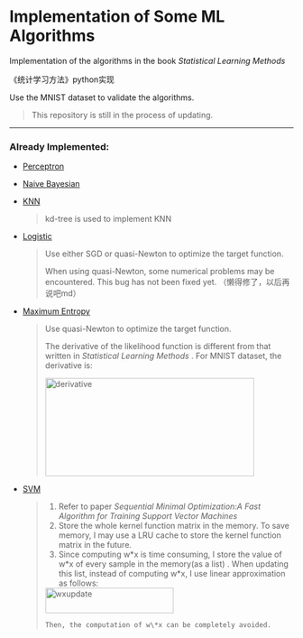 # Implementation of Some ML Algorithms 
Implementation of the algorithms in the book *Statistical Learning Methods*  

《统计学习方法》python实现

Use the MNIST dataset to validate the algorithms.

>  This repository is still in the process of updating.

----

### Already Implemented:

* [Perceptron](https://github.com/RockeyCoss/machineLearningImplementation/blob/main/models/Perceptron.py)

* [Naive Bayesian](https://github.com/RockeyCoss/machineLearningImplementation/blob/main/models/NaiveBayesian.py)

* [KNN](https://github.com/RockeyCoss/machineLearningImplementation/blob/main/models/KNN.py)

  > kd-tree is used to implement KNN

* [Logistic](https://github.com/RockeyCoss/machineLearningImplementation/blob/main/models/Logistic.py)

  > Use either SGD or quasi-Newton to optimize the target function.
  >
  > When using quasi-Newton, some numerical problems may be encountered. This bug has not been fixed yet. （懒得修了，以后再说吧md）

* [Maximum Entropy](https://github.com/RockeyCoss/machineLearningImplementation/blob/main/models/MaximumEntropy.py)

  > Use quasi-Newton to optimize the target function.
  >
  > The derivative of the likelihood function is different from that written in *Statistical Learning Methods* . For MNIST dataset, the derivative is:
  >
  > <img src="https://github.com/RockeyCoss/machineLearningImplementation/blob/main/README.assets/derivative.png" alt="derivative" width="370" height="174" />

* [SVM](https://github.com/RockeyCoss/MachineLearningAlgos/blob/main/models/SVM.py)

  > 1. Refer to paper  *Sequential Minimal Optimization:A Fast Algorithm for Training Support Vector Machines*
  > 2. Store the whole kernel function matrix in the memory. To save memory, I may use a LRU cache to store the kernel function matrix in the future. 
  > 3. Since computing w\*x is time consuming, I store the value of w\*x  of every sample in the memory(as a list) . When updating this list, instead of computing w\*x, I use linear approximation as follows:
  >
  > <img src="https://github.com/RockeyCoss/MachineLearningAlgos/blob/main/README.assets/wxupdate.png" alt="wxupdate" width="227" height="45" />
  >
  >     Then, the computation of w\*x can be completely avoided.
  >
  > 

  

